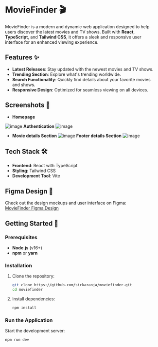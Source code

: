 ﻿
# MovieFinder 🎬

MovieFinder is a modern and dynamic web application designed to help users discover the latest movies and TV shows. Built with **React**, **TypeScript**, and **Tailwind CSS**, it offers a sleek and responsive user interface for an enhanced viewing experience.

## Features ✨

- **Latest Releases**: Stay updated with the newest movies and TV shows.
- **Trending Section**: Explore what's trending worldwide.
- **Search Functionality**: Quickly find details about your favorite movies and shows.
- **Responsive Design**: Optimized for seamless viewing on all devices.

## Screenshots 📸

- **Homepage**

![image](https://github.com/user-attachments/assets/1470669d-b42c-48d8-a296-3cca6cf1e1a5)
 **Authentication**
 ![image](https://github.com/user-attachments/assets/bd6e0796-c072-4730-b388-b36069957be1)
- **Movie details Section**
![image](https://github.com/user-attachments/assets/832e0ef1-c764-4118-b41f-ab3f77c6ffe8)
**Footer details Section**
![image](https://github.com/user-attachments/assets/632cd39e-84bb-45c1-b73f-b95c20d0e09d)


## Tech Stack 🛠️

- **Frontend**: React with TypeScript
- **Styling**: Tailwind CSS
- **Development Tool**: Vite

## Figma Design 🎨

Check out the design mockups and user interface on Figma:  
[MovieFinder Figma Design](https://www.figma.com/design/TglfXOkz8vnJMGWOIU3uA9/Untitled?node-id=0-1&p=f&t=Ki2i3FCDU0QNy2O8-0)

## Getting Started 🚀

### Prerequisites

- **Node.js** (v16+)
- **npm** or **yarn**

### Installation

1. Clone the repository:

    ```bash
    git clone https://github.com/sirkaranja/moviefinder.git
    cd moviefinder
    ```

2. Install dependencies:

    ```bash
    npm install
    ```

### Run the Application

Start the development server:

```bash
npm run dev
